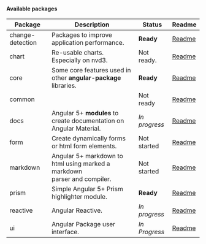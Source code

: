 #### Available packages

| Package          | Description                                    | Status      | Readme         |
|------------------|------------------------------------------------|-------------|--------------|
| change-detection | Packages to improve application performance. | **Ready**  |   [Readme][0] |
| chart            | Re-usable charts. Especially on nvd3.          | Not ready.              |   [Readme][1]  |
| core             | Some core features used in other **angular-package** libraries. | **Ready**     |   [Readme][2]  |
| common           |                                                | Not ready    |   [Readme][3]  |
| docs             | Angular 5+ **modules** to create documentation on Angular Material. | *In progress* |   [Readme][4] |
| form             | Create dynamically forms or html form elements.| Not started   |   [Readme][5]  |
| markdown         | Angular 5+ markdown to html using marked a markdown <br/>parser and compiler.  | Not started   |   [Readme][6]  |
| prism            | Simple Angular 5+ Prism highlighter module.    | **Ready**     |   [Readme][7] |
| reactive         | Angular Reactive. | *In progress*   |   [Readme][8] |
| ui               | Angular Package user interface. | *In Progress*  |   [Readme][9] |


 [0]: https://github.com/angular-package/angular-package/tree/master/packages/change-detection#readme
 [1]: https://
 [2]: https://github.com/angular-package/angular-package/tree/master/packages/core#readme
 [3]: https://
 [4]: https://github.com/angular-package/angular-package/tree/master/packages/docs#readme
 [5]: https://
 [6]: https://
 [7]: https://github.com/angular-package/angular-package/tree/master/packages/prism#readme
 [8]: https://github.com/angular-package/angular-package/tree/master/packages/reactive#readme
 [9]: https://
 
